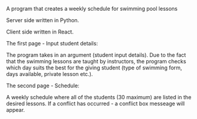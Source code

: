 A program that creates a weekly schedule for swimming pool lessons

Server side written in Python.

Client side written in React.


The first page - Input student details:

The program takes in an argument (student input details). 
Due to the fact that the swimming lessons are taught by instructors, the program checks 
which day suits the best for the giving student (type of swimming form, days available, private lesson etc.).

The second page - Schedule:

A weekly schedule where all of the students (30 maximum) are listed in the desired lessons.
If a conflict has occurred - a conflict box messeage will appear.
